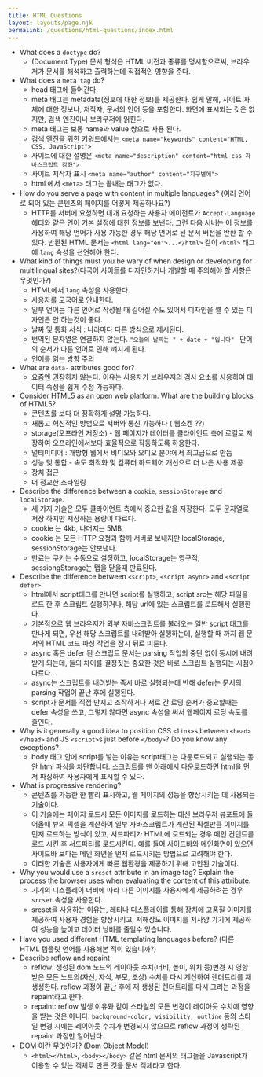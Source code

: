```yaml
---
title: HTML Questions
layout: layouts/page.njk
permalink: /questions/html-questions/index.html
---
```


* What does a `doctype` do?
  - (Document Type) 문서 형식은 HTML 버전과 종류를 명시함으로써, 브라우저가 문서를 해석하고 출력하는데 직접적인 영향을 준다.
* What does a `meta tag` do?
  - head 태그에 들어간다.
  - meta 태그는 metadata(정보에 대한 정보)를 제공한다. 쉽게 말해, 사이트 자체에 대한 정보나, 저작자, 문서의 언어 등을 포함한다. 화면에 표시되는 것은 없지만, 검색 엔진이나 브라우저에 읽힌다.
  - meta 태그는 보통 name과 value 쌍으로 사용 된다.
  - 검색 엔진을 위한 키워드에서는 `<meta name="keywords" content="HTML, CSS, JavaScript">`
  - 사이트에 대한 설명은 `<meta name="description" content="html css 자바스크립트 강좌">`
  - 사이트 저작자 표시 `<meta name="author" content="지구별에">`
  - html 에서 `<meta>` 태그는 끝내는 태그가 없다.
* How do you serve a page with content in multiple languages? (여러 언어로 되어 있는 콘텐츠의 페이지를 어떻게 제공하나요?)
  - HTTP를 서버에 요청하면 대개 요청하는 사용자 에이전트가 `Accept-Language` 헤더와 같은 언어 기본 설정에 대한 정보를 보낸다. 그런 다음 서버는 이 정보를 사용하여 해당 언어가 사용 가능한 경우 해당 언어로 된 문서 버전을 반환 할 수 있다. 반환된 HTML 문서는 `<html lang="en">...</html>` 같이 `<html>` 태그에 `lang` 속성을 선언해야 한다.
* What kind of things must you be wary of when design or developing for multilingual sites?(다국어 사이트를 디자인하거나 개발할 때 주의해야 할 사항은 무엇인가?)
  - HTML에서 `lang` 속성을 사용한다.
  - 사용자를 모국어로 안내한다.
  - 일부 언어는 다른 언어로 작성될 때 길어질 수도 있어서 디자인을 꺨 수 있는 디자인은 안 하는것이 좋다.
  - 날짜 및 통화 서식 : 나라마다 다른 방식으로 제시된다.
  - 번역된 문자열은 연결하지 않는다. `"오늘의 날짜는 " + date + "입니다" ` 단어의 순서가 다른 언어로 인해 꺠지게 된다.
  - 언어를 읽는 방향 주의
* What are `data-` attributes good for?
  - 요즘엔 권장하지 않는다. 이유는 사용자가 브라우저의 검사 요소를 사용하여 데이터 속성을 쉽게 수정 가능하다.
* Consider HTML5 as an open web platform. What are the building blocks of HTML5?
  - 콘텐츠를 보다 더 정확하게 설명 가능하다.
  - 새롭고 혁신적인 방법으로 서버와 통신 가능하다 ( 웹소켄 ??)
  - storage(오프라인 저장소) - 웹 페이지가 데이터를 클라이언트 측에 로컬로 저장하여 오프라인에서보다 효율적으로 작동하도록 하용한다.
  - 멀티미디어 : 개방형 웹에서 비디오와 오디오 분야에서 최고급으로 만듬
  - 성능 및 통합 - 속도 최적화 및 컴퓨터 하드웨어 개선으로 더 나은 사용 제공
  - 장치 접근
  - 더 정교한 스타일링
* Describe the difference between a `cookie`, `sessionStorage` and `localStorage`.
  - 세 가지 기술은 모두 클라이언트 측에서 중요한 값을 저장한다. 모두 문자열로 저장 하지만 저장하는 용량이 다르다.
  - cookie 는 4kb, 나머지는 5MB
  - cookie 는 모든 HTTP 요청과 함께 서버로 보내지만 localStorage, sessionStorage는 안보낸다.
  - 만료는 쿠키는 수동으로 설정하고, localStorage는 영구적, sessiongStorage는 탭을 닫을때 만료된다.
* Describe the difference between `<script>`, `<script async>` and `<script defer>`.
  - html에서 script태그를 만나면 script를 실행하고, script src는 해당 파일을 로드 한 후 스크립트 실행하거나, 해당 url에 있는 스크립트를 로드해서 실행한다.
  - 기본적으로 웹 브라우저가 외부 자바스크립트를 불러오는 일반 script 태그를 만나게 되면, 우선 해당 스크립트를 내려받아 실행하는데, 실행할 때 까지 웹 문서의 HTML 코드 파싱 작업을 잠시 뒤로 미룬다.
  - async 혹은 defer 된 스크립트 문서는 parsing 작업의 중단 없이 동시에 내려받게 되는데, 둘의 차이를 결정짓는 중요한 것은 바로 스크립트 실행되는 시점이 다르다.
  - async는 스크립트를 내려받는 즉시 바로 실행되는데 반해 defer는 문서의 parsing 작업이 끝난 후에 실행된다.
  - script가 문서를 직접 만지고 조작하거나 서로 간 로딩 순서가 중요할때는 defer 속성을 쓰고, 그렇지 않다면 async 속성을 써서 웹페이지 로딩 속도를 줄인다.
* Why is it generally a good idea to position CSS `<link>`s between `<head></head>` and JS `<script>`s just before `</body>`? Do you know any exceptions?
  - body 태그 안에 script를 넣는 이유는 script태그는 다운로드되고 실행되는 동안 html 파싱을 차단합니다. 스크립트를 맨 아래에서 다운로드하면 html을 먼저 파싱하여 사용자에게 표시할 수 있다.
* What is progressive rendering?
  - 콘텐츠를 가능한 한 빨리 표시하고, 웹 페이지의 성능을 향상시키는 데 사용되는 기술이다.
  - 이 기술에는 페이지 로드시 모든 이미지를 로드하는 대신 브라우저 뷰포트에 들어올때 뷰의 픽셀을 계산하여 일부 자바스크립트가 계산된 픽셀만큼 이미지를 먼저 로드하는 방식이 있고, 서드파티가 HTML에 로드되는 경우 메인 컨텐트를 로드 시킨 후 서드파티를 로드시킨다. 예를 들어 사이드바와 메인화면이 있으면 사이드바 보다는 메인 화면을 먼저 로드시키는 방법으로 고려해야 한다.
  - 이러한 기술은 사용자에게 빠른 웹환경을 제공하기 위해 고안된 기술이다.
* Why you would use a `srcset` attribute in an image tag? Explain the process the browser uses when evaluating the content of this attribute.
  - 기기의 디스플레이 너비에 따라 다른 이미지를 사용자에게 제공하려는 경우 `srcset` 속성을 사용한다.
  - srcset을 사용하는 이유는, 레티나 디스플레이를 통해 장치에 고품질 이미지를 제공하여 사용자 경험을 향상시키고, 저해상도 이미지를 저사양 기기에 제공하여 성능을 높이고 데이터 낭비를 줄일수 있습니다.  
* Have you used different HTML templating languages before? (다른 HTML 템플릿 언어를 사용해본 적이 있습니까?)
* Describe reflow and repaint
  - reflow: 생성된 dom 노드의 레이아웃 수치(너비, 높이, 위치 등)변경 시 영향 받은 모든 노드의(자신, 자식, 부모, 조상) 수치를 다시 계산하여 렌더트리를 재생성한다. reflow 과정이 끝난 후에 재 생성된 렌더트리를 다시 그리는 과정을 repaint라고 한다.
  - repaint: reflow 발생 이유와 같이 스타일의 모든 변경이 레이아웃 수치에 영향을 받는 것은 아니다. `background-color, visibility, outline` 등의 스타일 변경 시에는 레이아웃 수치가 변경되지 않으므로 reflow 과정이 생략된 repaint 과정만 일어난다.
* DOM 이란 무엇인가? (Dom Object Model)
  - `<html></html>`, `<body></body>` 같은 html 문서의 태그들을 Javascript가 이용할 수 있는 객체로 만든 것을 문서 객체라고 한다.
